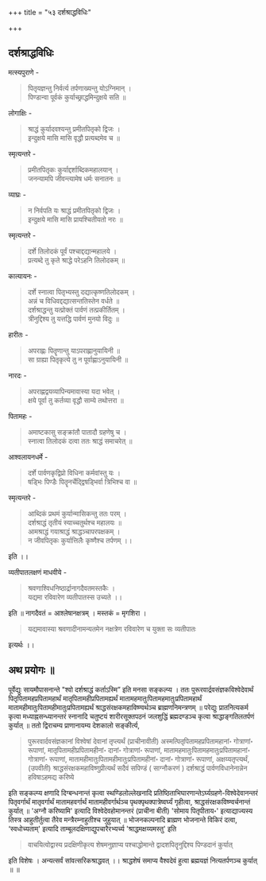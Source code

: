+++
title = "५३ दर्शश्राद्धविधिः"

+++
## दर्शश्राद्धविधिः

मत्स्यपुराणे -

> पितृयज्ञन्तु निर्वर्त्य तर्पणाख्यन्तु योऽग्निमान् ।  
पिण्डान्वा पूर्वकं कुर्याच्छ्राद्धमिन्दुक्षये सति ॥

लोगाक्षिः -

> श्राद्धं कुर्यादवश्यन्तु प्रमीतपितृको द्विजः ।  
इन्दुक्षये मासि मासि वृद्धौ प्रत्यब्दमेव च ॥

स्मृत्यन्तरे -

> प्रमीतपितृकः कुर्याद्दर्शाब्दिकमहालयान् ।  
जनन्यामपि जीवन्त्यामेष धर्मः सनातनः ॥

व्याघ्रः -

> न निर्वपति यः श्राद्धं प्रमीतपितृको द्विजः ।  
इन्दुक्षये मासि मासि प्रायश्चितीयतो नरः ॥

स्मृत्यन्तरे -

> दर्शे तिलोदकं पूर्वं पश्चाद्दद्यान्महालये ।  
प्रत्यब्दे तु कृते श्राद्धे परेऽहनि तिलोदकम् ॥

कात्यायनः -

> दर्शे स्नात्वा पितृभ्यस्तु दद्यात्कृष्णतिलोदकम् ।  
अन्नं च विधिवद्दद्यात्सन्ततिस्तेन वर्धते ॥  
दर्शश्राद्धन्तु यत्प्रोक्तं पार्वणं तत्प्रकीर्तितम् ।  
त्रीनुद्दिश्य तु यत्तद्धि पार्वणं मुनयो विदुः ॥

हारीतः -

> अपराह्णः पितॄणान्तु याऽपराह्णानुयायिनी ॥  
सा ग्राह्या पितृकृत्ये तु न पूर्वाह्णाऽनुयायिनी ॥

नारदः -

> अपराह्णद्वयव्यापिन्यमावास्या यदा भवेत् ।  
क्षये पूर्वा तु कर्तव्या वृद्धौ साम्ये तथोत्तरा ॥

पितामहः -

> अमाष्टकासु सङ्क्रांतौ पातादौ ग्रहणेषु च ।  
स्नात्वा तिलोदकं दत्वा ततः श्राद्धं समाचरेत् ॥

आश्वलायनधर्मे -

> दर्शे पार्वणकृद्विप्रो विधिना कर्मवांस्तु यः ।  
षड्भिः पिण्डैः पितॄनर्चेद्द्विषड्भिर्वा त्रिभिश्च वा ॥

स्मृत्यन्तरे -

> आब्दिकं प्रथमं कुर्यान्मासिकन्तु ततः परम् ।  
दर्शश्राद्धं तृतीयं स्याच्चतुर्थश्च महालयः ॥  
आमश्राद्धं गयाश्राद्धं श्राद्धञ्चापरपक्षकम् ।  
न जीवपितृकः कुर्यात्तिलैः कृष्णैश्च तर्पणम् ।।

इति ।।

व्यतीपातलक्षणं माधवीये -

> श्रवणाश्विधनिष्ठार्द्रानागदैवतमस्तकैः ।  
यद्यमा रविवारेण व्यतीपातस्स उच्यते ।।

इति ॥ नागदैवतं = आश्लेषानक्षत्रम् । मस्तकं = मृगशिरा ।

> यद्यमावास्या श्रवणादीनामन्यतमेन नक्षत्रेण रविवारेण च युक्ता सः व्यतीपातः

इत्यर्थः ।।

## अथ प्रयोगः ॥ 

पूर्वेद्युः सायमौपासनान्ते "श्वो दर्शश्राद्धं कर्ताऽस्मि” इति मनसा सङ्कल्प्य । ततः पुरूरवार्द्रवसंज्ञकविश्वेदेवार्थं पितृपितामहप्रपितामहार्थं मातृपितामहीप्रपितामह्यर्थं मातामहमातुःपितामहमातुःप्रपितामहार्थं मातामहीमातुःपितामहीमातुःप्रपितामह्यर्थं श्राद्धसंरक्षकमहाविष्ण्वर्थञ्च ब्राह्मणनिमन्त्रणम् ॥ परेद्युः प्रातनित्यकर्म कृत्वा मध्याह्नसन्ध्यानन्तरं स्नानादि चतुष्टयं शारीरसूक्तपठनं जलशुद्धिं ब्रह्मदण्डञ्च कृत्वा श्राद्धाङ्गतिलतर्पणं कुर्यात् ॥ ततो द्विराचम्य प्राणानायम्य देशकालो सङ्कीर्त्य, 

> पुरूरवार्दवसंज्ञकानां विश्वेषां देवानां तृप्त्यर्थं (प्राचीनावीती) अस्मत्पितृपितामहप्रपितामहानां॰ गोत्राणां॰ रूपाणां, मातृपितामहीप्रपितामहीनां॰ दानां॰ गोत्राणां॰ रूपाणां, मातामहमातुःपितामहमातुःप्रपितामहानां॰ गोत्राणां॰ रूपाणां, मातामहीमातुःपितामहीमातुःप्रपितामहीनां॰ दानां॰ गोत्राणां॰ रूपाणां, अक्षय्यतृप्त्यर्थं, (उपवीती) श्राद्धसंरक्षकमहाविष्णुप्रीत्यर्थं सदैवं सपिण्डं ( साग्नौकरणं ) दर्शश्राद्धं पार्वणविधानेनान्नेन हविषाऽहमद्य करिष्ये

इति सङ्कल्प्य क्षणादि दिग्बन्धनान्तं कृत्वा स्थण्डिलोल्लेखनादि प्रतिष्ठिताभिघारणान्तेऽर्घ्यग्रहणे-विश्वेदेवानन्तरं पितृवर्गार्थं मातृवर्गार्थं मातामहवर्गार्थं मातामहीवर्गार्थञ्च पृथक्पृथक्पात्रेष्वर्घ्यं गृहीत्वा, श्राद्धसंरक्षकविष्ण्वर्चनान्तं कुर्यात् ॥ 'अग्नौ करिष्यामि' इत्यादि विश्वेदेवहोमानन्तरं (प्राचीना बीती) 'सोमाय पितृपीताय॰' इत्याद्याज्यस्य तिस्त्र आहुतीर्तुत्वा तैरेव मन्त्रैरम्नाहुतीश्च जुहुयात् ॥ भोजनकल्पनादि ब्राह्मण भोजनान्ते विकिरं दत्वा, ‘स्वधोच्यताम्' इत्यादि ताम्बूलदक्षिणाद्युपचारैरभ्यर्च्य 'श्राद्धमक्षय्यमस्तु' इति 

> वाचयित्वोद्वास्य प्रदक्षिणीकृत्य शेषमनुज्ञाप्य पश्चाद्धोमान्ते द्वादशपितॄनुद्दिश्य पिण्डदानं कुर्यात्

इति विशेषः । अन्यत्सर्वं सांवत्सरिकश्राद्धवत् ।। श्राद्धशेषं समाप्य वैश्वदेवं हुत्वा ब्रह्मयज्ञं नित्यतर्पणञ्च कुर्यात् ॥ ॥